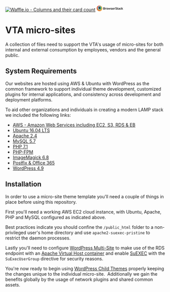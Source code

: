 [![Waffle.io - Columns and their card count](https://badge.waffle.io/vta/microsites.svg?columns=all)](https://waffle.io/vta/microsites)
[![BrowserStack](wp-content/themes/customizr-pro-newswheel/browserstack.png)](https://www.browserstack.com)

# VTA micro-sites
A collection of files need to support the VTA's usage of micro-sites for both internal and external consumption by employees, vendors and the general public.

## System Requirements
Our websites are hosted using AWS & Ubuntu with WordPress as the common framework to support individual theme development, customized plugins for internal applications, and consistency across development and deployment platforms.

To aid other organizations and individuals in creating a modern LAMP stack we included the following links:

 - [AWS - Amazon Web Services including EC2, S3, RDS & EB](https://docs.aws.amazon.com/elasticbeanstalk/latest/dg/create_deploy_PHP.rds.html)
 - [Ubuntu 16.04 LTS](https://insights.ubuntu.com/2017/04/05/ubuntu-on-aws-gets-serious-performance-boost-with-aws-tuned-kernel/)
 - [Apache 2.4](https://help.ubuntu.com/lts/serverguide/httpd.html)
 - [MySQL 5.7](https://aws.amazon.com/about-aws/whats-new/2016/02/amazon-rds-now-supports-mysql-5-7/)
 - [PHP 7.1](https://launchpad.net/~ondrej/+archive/ubuntu/php)
 - [PHP-FPM](http://php.net/manual/en/install.fpm.php)
 - [ImageMagick 6.8](https://www.imagemagick.org)
 - [Postfix & Office 365](https://www.onceuponanipsum.com/relay-mail-with-office-365-and-postfix/)
 - [WordPress 4.9](https://codex.wordpress.org/)

## Installation
In order to use a micro-site theme template you'll need a couple of things in place before using this repository.

First you'll need a working AWS EC2 cloud instance, with Ubuntu, Apache, PHP and MySQL configured as indicated above.

Best practices indicate you should confine the `/public_html` folder to a non-privileged user's home directory and use `apache2-suexec-pristine` to restrict the daemon processes.

Lastly you'll need to configure [WordPress Multi-Site](https://codex.wordpress.org/Create_A_Network) to make use of the RDS endpoint with an [Apache Virtual Host container](https://httpd.apache.org/docs/2.4/vhosts/examples.html) and enable [SuEXEC](https://httpd.apache.org/docs/2.4/suexec.html) with the `SuExecUserGroup` directive for security reasons.

You're now ready to begin using [WordPress Child Themes](https://codex.wordpress.org/Child_Themes) properly keeping the changes unique to the individual micro-site.
&nbsp;Additionally we gain the benefits globally by the usage of network plugins and shared common assets.

